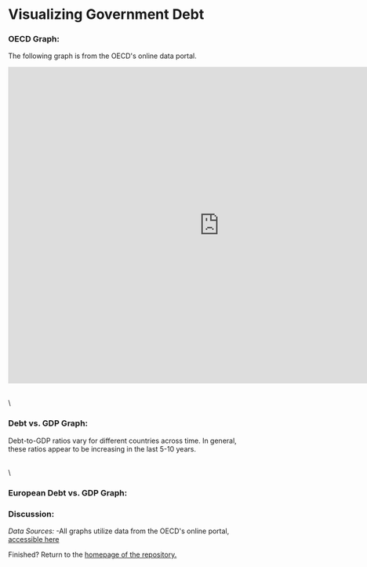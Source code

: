 # Visualizing Government Debt 

### OECD Graph:
The following graph is from the OECD's online data portal. 

<iframe src="https://data.oecd.org/chart/6O87" width="860" height="645" style="border: 0" mozallowfullscreen="true" webkitallowfullscreen="true" allowfullscreen="true"><a href="https://data.oecd.org/chart/6O87" target="_blank">OECD Chart: General government debt, Total, % of GDP, Annual, 2019</a></iframe>

\
\


### Debt vs. GDP Graph: 
Debt-to-GDP ratios vary for different countries across time. In general, these ratios appear to be increasing in the last 5-10 years. 

<div class="flourish-embed flourish-chart" data-src="visualisation/11132696"><script src="https://public.flourish.studio/resources/embed.js"></script></div>

\
\

### European Debt vs. GDP Graph: 

<div class="flourish-embed flourish-scatter" data-src="visualisation/11140377"><script src="https://public.flourish.studio/resources/embed.js"></script></div>

### Discussion: 

*Data Sources:*
-All graphs utilize data from the OECD's online portal, [accessible here](https://data.oecd.org/gga/general-government-debt.htm)

Finished? Return to the [homepage of the repository.](README.md)
